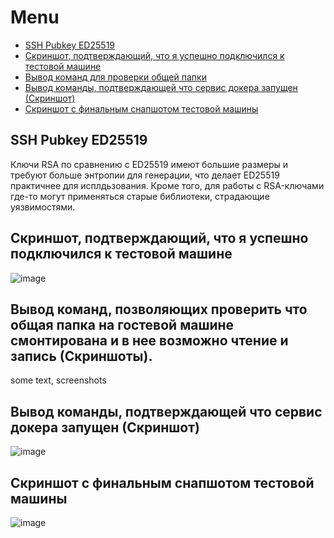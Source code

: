 # Menu

- [SSH Pubkey ED25519](https://github.com/Hushbin/demo-tst/blob/main/README.md#ssh-pubkey-ed25519)
- [Скриншот, подтверждающий, что я успешно подключился к тестовой машине](https://github.com/Hushbin/demo-tst/blob/main/README.md#%D1%81%D0%BA%D1%80%D0%B8%D0%BD%D1%88%D0%BE%D1%82-%D0%BF%D0%BE%D0%B4%D1%82%D0%B2%D0%B5%D1%80%D0%B6%D0%B4%D0%B0%D1%8E%D1%89%D0%B8%D0%B9-%D1%87%D1%82%D0%BE-%D1%8F-%D1%83%D1%81%D0%BF%D0%B5%D1%88%D0%BD%D0%BE-%D0%BF%D0%BE%D0%B4%D0%BA%D0%BB%D1%8E%D1%87%D0%B8%D0%BB%D1%81%D1%8F-%D0%BA-%D1%82%D0%B5%D1%81%D1%82%D0%BE%D0%B2%D0%BE%D0%B9-%D0%BC%D0%B0%D1%88%D0%B8%D0%BD%D0%B5)
- [Вывод команд для проверки общей папки](https://github.com/Hushbin/demo-tst/blob/main/README.md#%D0%B2%D1%8B%D0%B2%D0%BE%D0%B4-%D0%BA%D0%BE%D0%BC%D0%B0%D0%BD%D0%B4-%D0%BF%D0%BE%D0%B7%D0%B2%D0%BE%D0%BB%D1%8F%D1%8E%D1%89%D0%B8%D1%85-%D0%BF%D1%80%D0%BE%D0%B2%D0%B5%D1%80%D0%B8%D1%82%D1%8C-%D1%87%D1%82%D0%BE-%D0%BE%D0%B1%D1%89%D0%B0%D1%8F-%D0%BF%D0%B0%D0%BF%D0%BA%D0%B0-%D0%BD%D0%B0-%D0%B3%D0%BE%D1%81%D1%82%D0%B5%D0%B2%D0%BE%D0%B9-%D0%BC%D0%B0%D1%88%D0%B8%D0%BD%D0%B5-%D1%81%D0%BC%D0%BE%D0%BD%D1%82%D0%B8%D1%80%D0%BE%D0%B2%D0%B0%D0%BD%D0%B0-%D0%B8-%D0%B2-%D0%BD%D0%B5%D0%B5-%D0%B2%D0%BE%D0%B7%D0%BC%D0%BE%D0%B6%D0%BD%D0%BE-%D1%87%D1%82%D0%B5%D0%BD%D0%B8%D0%B5-%D0%B8-%D0%B7%D0%B0%D0%BF%D0%B8%D1%81%D1%8C-%D1%81%D0%BA%D1%80%D0%B8%D0%BD%D1%88%D0%BE%D1%82%D1%8B)
- [Вывод команды, подтверждающей что сервис докера запущен (Скриншот)](https://github.com/Hushbin/demo-tst/blob/main/README.md#%D0%B2%D1%8B%D0%B2%D0%BE%D0%B4-%D0%BA%D0%BE%D0%BC%D0%B0%D0%BD%D0%B4%D1%8B-%D0%BF%D0%BE%D0%B4%D1%82%D0%B2%D0%B5%D1%80%D0%B6%D0%B4%D0%B0%D1%8E%D1%89%D0%B5%D0%B9-%D1%87%D1%82%D0%BE-%D1%81%D0%B5%D1%80%D0%B2%D0%B8%D1%81-%D0%B4%D0%BE%D0%BA%D0%B5%D1%80%D0%B0-%D0%B7%D0%B0%D0%BF%D1%83%D1%89%D0%B5%D0%BD-%D1%81%D0%BA%D1%80%D0%B8%D0%BD%D1%88%D0%BE%D1%82)
- [Скриншот с финальным снапшотом тестовой машины](https://github.com/Hushbin/demo-tst/blob/main/README.md#%D1%81%D0%BA%D1%80%D0%B8%D0%BD%D1%88%D0%BE%D1%82-%D1%81-%D1%84%D0%B8%D0%BD%D0%B0%D0%BB%D1%8C%D0%BD%D1%8B%D0%BC-%D1%81%D0%BD%D0%B0%D0%BF%D1%88%D0%BE%D1%82%D0%BE%D0%BC-%D1%82%D0%B5%D1%81%D1%82%D0%BE%D0%B2%D0%BE%D0%B9-%D0%BC%D0%B0%D1%88%D0%B8%D0%BD%D1%8B)

## SSH Pubkey ED25519
Ключи RSA по сравнению с ED25519 имеют большие размеры и требуют больше энтропии для генерации, что делает ED25519 практичнее для исплдьзования. Кроме того, для работы с RSA-ключами где-то могут применяться старые библиотеки, страдающие уязвимостями.

## Скриншот, подтверждающий, что я успешно подключился к тестовой машине

![image](https://github.com/Hushbin/demo-tst/assets/92392955/4f060361-4de9-4ceb-b130-ee8b36eae7d6)

## Вывод команд, позволяющих проверить что общая папка на гостевой машине смонтирована и в нее возможно чтение и запись (Скриншоты). 

some text, screenshots

## Вывод команды, подтверждающей что сервис докера запущен (Скриншот)

![image](https://github.com/Hushbin/demo-tst/assets/92392955/1128dc5d-f4e6-4a4f-85fc-af0445ddf8af)

## Скриншот с финальным снапшотом тестовой машины

![image](https://github.com/Hushbin/demo-tst/assets/92392955/108a8c32-914c-464c-a83e-f58e37c4f406)

